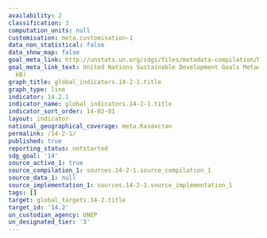 ```yaml
---
availability: 2
classification: 3
computation_units: null
customisation: meta.customisation-1
data_non_statistical: false
data_show_map: false
goal_meta_link: http://unstats.un.org/sdgs/files/metadata-compilation/Metadata-Goal-14.pdf
goal_meta_link_text: United Nations Sustainable Development Goals Metadata (pdf 288
  kB)
graph_title: global_indicators.14-2-1.title
graph_type: line
indicator: 14.2.1
indicator_name: global_indicators.14-2-1.title
indicator_sort_order: 14-02-01
layout: indicator
national_geographical_coverage: meta.Казахстан
permalink: /14-2-1/
published: true
reporting_status: notstarted
sdg_goal: '14'
source_active_1: true
source_compilation_1: sources.14-2-1.source_compilation_1
source_data_1: null
source_implementation_1: sources.14-2-1.source_implementation_1
tags: []
target: global_targets.14-2.title
target_id: '14.2'
un_custodian_agency: UNEP
un_designated_tier: '3'
---
```

